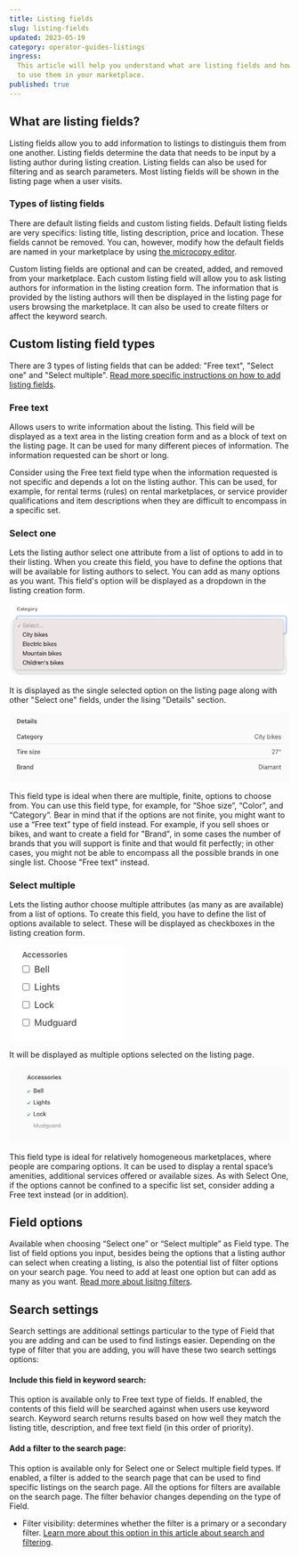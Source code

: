 ```yaml
---
title: Listing fields
slug: listing-fields
updated: 2023-05-19
category: operator-guides-listings
ingress:
  This article will help you understand what are listing fields and how
  to use them in your marketplace.
published: true
---
```


## What are listing fields?

Listing fields allow you to add information to listings to distinguis
them from one another. Listing fields determine the data that needs to
be input by a listing author during listing creation. Listing fields can
also be used for filtering and as search parameters. Most listing fields
will be shown in the listing page when a user visits.

### Types of listing fields

There are default listing fields and custom listing fields. Default
listing fields are very specifics: listing title, listing description,
price and location. These fields cannot be removed. You can, however,
modify how the default fields are named in your marketplace by using
[the microcopy editor](https://flex-console.sharetribe.com/content/microcopy).

Custom listing fields are optional and can be created, added, and
removed from your marketplace. Each custom listing field will allow you
to ask listing authors for information in the listing creation form. The
information that is provided by the listing authors will then be
displayed in the listing page for users browsing the marketplace. It can
also be used to create filters or affect the keyword search.

## Custom listing field types

There are 3 types of listing fields that can be added: "Free text",
"Select one" and "Select multiple". [Read more specific instructions on
how to add listing
fields](https://www.sharetribe.com/docs/operator-guides/how-to-add-and-edit-listing-fields/).

### Free text

Allows users to write information about the listing. This field will be
displayed as a text area in the listing creation form and as a block of
text on the listing page. It can be used for many different pieces of
information. The information requested can be short or long.

Consider using the Free text field type when the information requested
is not specific and depends a lot on the listing author. This can be
used, for example, for rental terms (rules) on rental marketplaces, or
service provider qualifications and item descriptions when they are
difficult to encompass in a specific set.

### Select one

Lets the listing author select one attribute from a list of options to
add in to their listing. When you create this field, you have to define
the options that will be available for listing authors to select. You
can add as many options as you want. This field's option will be
displayed as a dropdown in the listing creation form.

![Select one in the listing form](./select_one-field-listing_form.png)

It is displayed as the single selected option on the listing page along
with other "Select one" fields, under the lising "Details" section.

![Select one in the listing page](./select_one-field-listing_page.png)

This field type is ideal when there are multiple, finite, options to
choose from. You can use this field type, for example, for “Shoe size”,
“Color”, and “Category”. Bear in mind that if the options are not
finite, you might want to use a “Free text” type of field instead. For
example, if you sell shoes or bikes, and want to create a field for
"Brand", in some cases the number of brands that you will support is
finite and that would fit perfectly; in other cases, you might not be
able to encompass all the possible brands in one single list. Choose
"Free text" instead.

### Select multiple

Lets the listing author choose multiple attributes (as many as are
available) from a list of options. To create this field, you have to
define the list of options available to select. These will be displayed
as checkboxes in the listing creation form.

![Select multiple in the listing form](./select_multiple-field-listing_form.png)

It will be displayed as multiple options selected on the listing page.

![Select multiple in the listing page](./select_multiple-field-listing_page.png)

This field type is ideal for relatively homogeneous marketplaces, where
people are comparing options. It can be used to display a rental space’s
amenities, additional services offered or available sizes. As with
Select One, if the options cannot be confined to a specific list set,
consider adding a Free text instead (or in addition).

## Field options

Available when choosing “Select one” or “Select multiple” as Field type.
The list of field options you input, besides being the options that a
listing author can select when creating a listing, is also the potential
list of filter options on your search page. You need to add at least one
option but can add as many as you want.
[Read more about lisitng filters](https://www.sharetribe.com/docs/operator-guides/understanding-filters/).

## Search settings

Search settings are additional settings particular to the type of Field
that you are adding and can be used to find listings easier. Depending
on the type of filter that you are adding, you will have these two
search settings options:

#### Include this field in keyword search:

This option is available only to Free text type of fields. If enabled,
the contents of this field will be searched against when users use
keyword search. Keyword search returns results based on how well they
match the listing title, description, and free text field (in this order
of priority).

#### Add a filter to the search page:

This option is available only for Select one or Select multiple field
types. If enabled, a filter is added to the search page that can be used
to find specific listings on the search page. All the options for
filters are available on the search page. The filter behavior changes
depending on the type of Field.

- Filter visibility: determines whether the filter is a primary or a
  secondary filter.
  [Learn more about this option in this article about search and filtering](https://www.sharetribe.com/docs/operator-guides/understanding-filters/).
